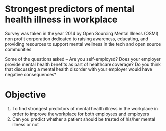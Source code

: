 # Strongest predictors of mental health illness in workplace

Survey was taken in the year 2014 by Open Sourcing Mental Illness (OSMI)
non profit corporation dedicated to raising awareness, educating, and providing resources to support mental wellness in the tech and open source communities

Some of the questions asked –
Are you self-employed?
Does your employer provide mental health benefits as part of healthcare coverage?
Do you think that discussing a mental health disorder with your employer would have negative consequences?

# Objective
1. To find strongest predictors of mental health illness in the workplace in order to improve the workplace for both employees and employers
2. Can you predict whether a patient should be treated of his/her mental illness or not

